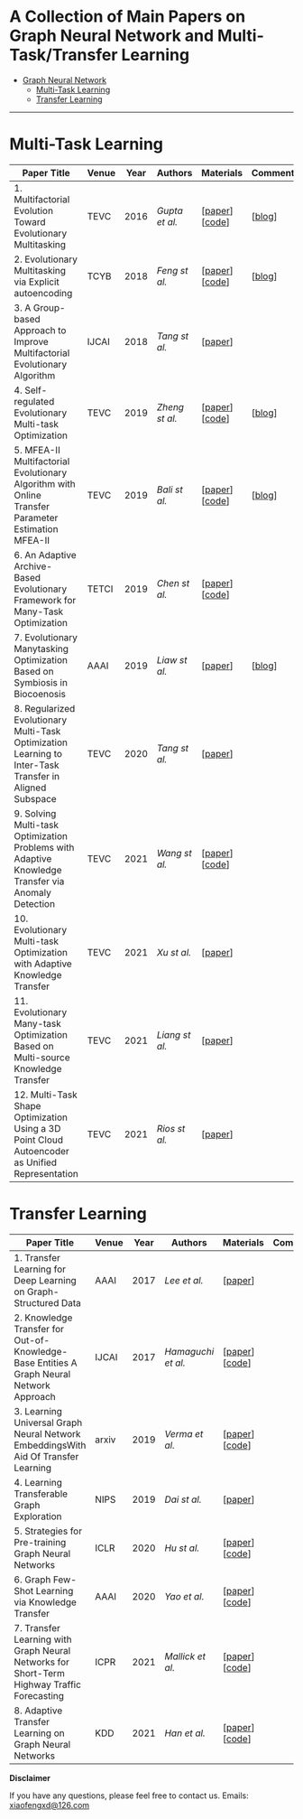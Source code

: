 # A Collection of Main Papers on Graph Neural Network and Multi-Task/Transfer Learning

- [Graph Neural Network](#Graph-Neural-Network)
  - [Multi-Task Learning](#Multi-Task-Learning)
  - [Transfer Learning](#Transfer-Learning)

----------

# Multi-Task Learning

| Paper Title                                                  | Venue | Year | Authors        | Materials                                                    | Comment                                                      |
| ------------------------------------------------------------ | ----- | ---- | -------------- | ------------------------------------------------------------ | ------------------------------------------------------------ |
| 1. Multifactorial Evolution Toward Evolutionary Multitasking | TEVC  | 2016 | _Gupta et al._ | [[paper](https://ieeexplore.ieee.org/document/7161358)] [[code](http://www.bdsc.site/websites/MTO/index.html)] | [[blog](https://blog.csdn.net/qq_40434430/article/details/102748436?spm=1001.2014.3001.5501)] |
| 2. Evolutionary Multitasking via Explicit autoencoding       | TCYB  | 2018 | _Feng st al._  | [[paper](https://ieeexplore.ieee.org/document/8401802)] [[code](http://www.bdsc.site/websites/MTO/index.html)] | [[blog](https://blog.csdn.net/qq_40434430/article/details/117172668?spm=1001.2014.3001.5501)] |
| 3. A Group-based Approach to Improve Multifactorial Evolutionary Algorithm | IJCAI | 2018 | _Tang st al._  | [[paper](https://www.ijcai.org/proceedings/2018/538)]        |                                                              |
| 4. Self-regulated Evolutionary Multi-task Optimization       | TEVC  | 2019 | _Zheng st al._ | [[paper](https://ieeexplore.ieee.org/document/8666053)] [[code](github.com/lyj1ng/sremto)] | [[blog](https://blog.csdn.net/weixin_42345025/article/details/100670172?ops_request_misc=%257B%2522request%255Fid%2522%253A%2522162736760916780269846394%2522%252C%2522scm%2522%253A%252220140713.130102334.pc%255Fall.%2522%257D&request_id=162736760916780269846394&biz_id=0&utm_medium=distribute.pc_search_result.none-task-blog-2~all~first_rank_v2~rank_v29-7-100670172.first_rank_v2_pc_rank_v29&utm_term=%E8%BF%9B%E5%8C%96%E5%A4%9A%E4%BB%BB%E5%8A%A1&spm=1018.2226.3001.4187)] |
| 5. MFEA-II Multifactorial Evolutionary Algorithm with Online Transfer Parameter Estimation MFEA-II | TEVC  | 2019 | _Bali st al._  | [[paper](https://ieeexplore.ieee.org/document/8672822)] [[code](http://www.bdsc.site/websites/MTO/index.html)] | [[blog](https://blog.csdn.net/qq_40434430/article/details/102748981?spm=1001.2014.3001.5501)] |
| 6. An Adaptive Archive-Based Evolutionary Framework for Many-Task Optimization | TETCI | 2019 | _Chen st al._  | [[paper](https://ieeexplore.ieee.org/document/8727933)] [[code](https://jinghuizhong.com/many-task-ea/)] |                                                              |
| 7. Evolutionary Manytasking Optimization Based on Symbiosis in Biocoenosis | AAAI  | 2019 | _Liaw st al._  | [[paper](https://ojs.aaai.org//index.php/AAAI/article/view/4338)] | [[blog](https://blog.csdn.net/qq_40434430/article/details/117172668?spm=1001.2014.3001.5501)] |
| 8. Regularized Evolutionary Multi-Task Optimization Learning to Inter-Task Transfer in Aligned Subspace | TEVC  | 2020 | _Tang st al._  | [[paper](https://ieeexplore.ieee.org/document/9195010)]      |                                                              |
| 9. Solving Multi-task Optimization Problems with Adaptive Knowledge Transfer via Anomaly Detection | TEVC  | 2021 | _Wang st al._  | [[paper](https://ieeexplore.ieee.org/document/9385398)] [[code](https://github.com/xiaofangxd/MTEA-AD)] |                                                              |
| 10. Evolutionary Multi-task Optimization with Adaptive Knowledge Transfer | TEVC  | 2021 | _Xu st al._  | [[paper](https://ieeexplore.ieee.org/document/9521551)]  |                                                              |
| 11. Evolutionary Many-task Optimization Based on Multi-source Knowledge Transfer | TEVC  | 2021 | _Liang st al._  | [[paper](https://ieeexplore.ieee.org/document/9502920)]  |  
| 12. Multi-Task Shape Optimization Using a 3D Point Cloud Autoencoder as Unified Representation | TEVC  | 2021 | _Rios st al._  | [[paper](https://ieeexplore.ieee.org/document/9446541)]  | 


# Transfer Learning

| Paper Title                                                  | Venue | Year | Authors        | Materials                                                    | Comment |
| ------------------------------------------------------------ | ----- | ---- | -------------- | ------------------------------------------------------------ | ------- |
| 1. Transfer Learning for Deep Learning on Graph-Structured Data | AAAI  | 2017 | _Lee et al._ | [[paper](https://ojs.aaai.org/index.php/AAAI/article/view/10904)]  |         |
| 2. Knowledge Transfer for Out-of-Knowledge-Base Entities A Graph Neural Network Approach      | IJCAI | 2017 | _Hamaguchi et al._  | [[paper](https://www.ijcai.org/proceedings/2017/0250.pdf)] [[code](https://github.com/takuo-h/GNN-for-OOKB)] |         |
| 3. Learning Universal Graph Neural Network EmbeddingsWith Aid Of Transfer Learning | arxiv  | 2019 | _Verma et al._   | [[paper](https://arxiv.org/abs/1909.10086)]    [[code](https://github.com/vermaMachineLearning/Universal-Graph-Embedding-Neural-Network)] |         |
| 4. Learning Transferable Graph Exploration | NIPS  | 2019 | _Dai st al._   | [[paper](https://papers.nips.cc/paper/2019/file/afe434653a898da20044041262b3ac74-Paper.pdf)]  |         |
| 5. Strategies for Pre-training Graph Neural Networks | ICLR  | 2020 | _Hu st al._ | [[paper](https://openreview.net/forum?id=HJlWWJSFDH)] [[code](https://github.com/snap-stanford/pretrain-gnns)]      |         |
| 6. Graph Few-Shot Learning via Knowledge Transfer | AAAI  | 2020 | _Yao et al._  | [[paper](https://arxiv.org/abs/1910.03053)] [[code](https://github.com/huaxiuyao/GFL)] |         |
| 7. Transfer Learning with Graph Neural Networks for Short-Term Highway Traffic Forecasting | ICPR | 2021 | _Mallick et al._  | [[paper](https://ieeexplore.ieee.org/document/9413270)]  [[code](https://github.com/tanwimallick/TL-DCRNN)]                |         |
| 8. Adaptive Transfer Learning on Graph Neural Networks | KDD | 2021 | _Han et al._  | [[paper](https://dl.acm.org/doi/abs/10.1145/3447548.3467450)]  [[code](https://github.com/Sean-Huang65/AUX-TS)]                |         |


**Disclaimer**

If you have any questions, please feel free to contact us.
Emails: xiaofengxd@126.com

